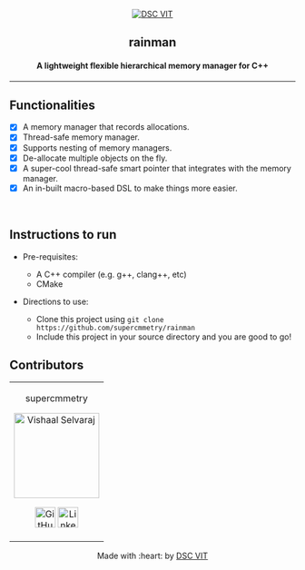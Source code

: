 <p align="center">
<a href="https://dscvit.com">
	<img src="https://user-images.githubusercontent.com/30529572/92081025-fabe6f00-edb1-11ea-9169-4a8a61a5dd45.png" alt="DSC VIT"/>
</a>
	<h2 align="center"> rainman </h2>
	<h4 align="center"> A lightweight flexible hierarchical memory manager for C++ </h4>
</p>

---


## Functionalities
- [X] A memory manager that records allocations.
- [X] Thread-safe memory manager.
- [X] Supports nesting of memory managers.
- [X] De-allocate multiple objects on the fly.
- [X] A super-cool thread-safe smart pointer that integrates with the memory manager.
- [X] An in-built macro-based DSL to make things more easier.

<br>


## Instructions to run

* Pre-requisites:
	- A C++ compiler (e.g. g++, clang++, etc)
	- CMake


* Directions to use:
	- Clone this project using `git clone https://github.com/supercmmetry/rainman`
	- Include this project in your source directory and you are good to go!

## Contributors

<table>
<tr align="center">


<td>

supercmmetry

<p align="center">
<img src = "https://dscvit.com/images/dsc-logo-square.svg" width="150" height="150" alt="Vishaal Selvaraj">
</p>
<p align="center">
<a href = "https://github.com/supercmmetry"><img src = "http://www.iconninja.com/files/241/825/211/round-collaboration-social-github-code-circle-network-icon.svg" width="36" height = "36" alt="GitHub"/></a>
<a href = "https://www.linkedin.com/in/vishaal-selvaraj-081639172">
<img src = "http://www.iconninja.com/files/863/607/751/network-linkedin-social-connection-circular-circle-media-icon.svg" width="36" height="36" alt="LinkedIn"/>
</a>
</p>
</td>
</table>

<p align="center">
	Made with :heart: by <a href="https://dscvit.com">DSC VIT</a>
</p>

